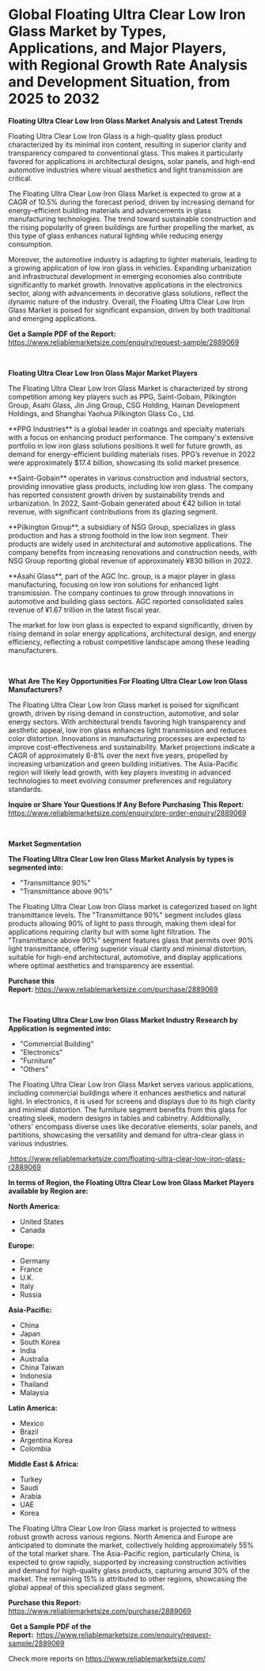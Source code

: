 <p><h1>Global Floating Ultra Clear Low Iron Glass Market by Types, Applications, and Major Players, with Regional Growth Rate Analysis and Development Situation, from 2025 to 2032</h1></p><p><strong>Floating Ultra Clear Low Iron Glass Market Analysis and Latest Trends</strong></p>
<p><p>Floating Ultra Clear Low Iron Glass is a high-quality glass product characterized by its minimal iron content, resulting in superior clarity and transparency compared to conventional glass. This makes it particularly favored for applications in architectural designs, solar panels, and high-end automotive industries where visual aesthetics and light transmission are critical.</p><p>The Floating Ultra Clear Low Iron Glass Market is expected to grow at a CAGR of 10.5% during the forecast period, driven by increasing demand for energy-efficient building materials and advancements in glass manufacturing technologies. The trend toward sustainable construction and the rising popularity of green buildings are further propelling the market, as this type of glass enhances natural lighting while reducing energy consumption.</p><p>Moreover, the automotive industry is adapting to lighter materials, leading to a growing application of low iron glass in vehicles. Expanding urbanization and infrastructural development in emerging economies also contribute significantly to market growth. Innovative applications in the electronics sector, along with advancements in decorative glass solutions, reflect the dynamic nature of the industry. Overall, the Floating Ultra Clear Low Iron Glass Market is poised for significant expansion, driven by both traditional and emerging applications.</p></p>
<p><strong>Get a Sample PDF of the Report:&nbsp;</strong> <a href="https://www.reliablemarketsize.com/enquiry/request-sample/2889069?utm_campaign=2932&utm_medium=2&utm_source=Github&utm_content=ia&utm_term=14032025&utm_id=floating-ultra-clear-low-iron-glass">https://www.reliablemarketsize.com/enquiry/request-sample/2889069</a></p>
<p>&nbsp;</p>
<p><strong>Floating Ultra Clear Low Iron Glass Major Market Players</strong></p>
<p><p>The Floating Ultra Clear Low Iron Glass Market is characterized by strong competition among key players such as PPG, Saint-Gobain, Pilkington Group, Asahi Glass, Jin Jing Group, CSG Holding, Hainan Development Holdings, and Shanghai Yaohua Pilkington Glass Co., Ltd. </p><p>**PPG Industries** is a global leader in coatings and specialty materials with a focus on enhancing product performance. The company's extensive portfolio in low iron glass solutions positions it well for future growth, as demand for energy-efficient building materials rises. PPG’s revenue in 2022 were approximately $17.4 billion, showcasing its solid market presence.</p><p>**Saint-Gobain** operates in various construction and industrial sectors, providing innovative glass products, including low iron glass. The company has reported consistent growth driven by sustainability trends and urbanization. In 2022, Saint-Gobain generated about €42 billion in total revenue, with significant contributions from its glazing segment.</p><p>**Pilkington Group**, a subsidiary of NSG Group, specializes in glass production and has a strong foothold in the low iron segment. Their products are widely used in architectural and automotive applications. The company benefits from increasing renovations and construction needs, with NSG Group reporting global revenue of approximately ¥830 billion in 2022.</p><p>**Asahi Glass**, part of the AGC Inc. group, is a major player in glass manufacturing, focusing on low iron solutions for enhanced light transmission. The company continues to grow through innovations in automotive and building glass sectors. AGC reported consolidated sales revenue of ¥1.67 trillion in the latest fiscal year.</p><p>The market for low iron glass is expected to expand significantly, driven by rising demand in solar energy applications, architectural design, and energy efficiency, reflecting a robust competitive landscape among these leading manufacturers.</p></p>
<p>&nbsp;</p>
<p><strong>What Are The Key Opportunities For Floating Ultra Clear Low Iron Glass Manufacturers?</strong></p>
<p><p>The Floating Ultra Clear Low Iron Glass market is poised for significant growth, driven by rising demand in construction, automotive, and solar energy sectors. With architectural trends favoring high transparency and aesthetic appeal, low iron glass enhances light transmission and reduces color distortion. Innovations in manufacturing processes are expected to improve cost-effectiveness and sustainability. Market projections indicate a CAGR of approximately 6-8% over the next five years, propelled by increasing urbanization and green building initiatives. The Asia-Pacific region will likely lead growth, with key players investing in advanced technologies to meet evolving consumer preferences and regulatory standards.</p></p>
<p><strong>Inquire or Share Your Questions If Any Before Purchasing This Report:</strong> <a href="https://www.reliablemarketsize.com/enquiry/pre-order-enquiry/2889069?utm_campaign=2932&utm_medium=2&utm_source=Github&utm_content=ia&utm_term=14032025&utm_id=floating-ultra-clear-low-iron-glass">https://www.reliablemarketsize.com/enquiry/pre-order-enquiry/2889069</a></p>
<p>&nbsp;</p>
<p><strong>Market Segmentation</strong></p>
<p><strong>The Floating Ultra Clear Low Iron Glass Market Analysis by types is segmented into:</strong></p>
<p><ul><li>"Transmittance 90%"</li><li>"Transmittance above 90%"</li></ul></p>
<p><p>The Floating Ultra Clear Low Iron Glass market is categorized based on light transmittance levels. The "Transmittance 90%" segment includes glass products allowing 90% of light to pass through, making them ideal for applications requiring clarity but with some light filtration. The "Transmittance above 90%" segment features glass that permits over 90% light transmittance, offering superior visual clarity and minimal distortion, suitable for high-end architectural, automotive, and display applications where optimal aesthetics and transparency are essential.</p></p>
<p><strong>Purchase this Report:&nbsp;</strong><a href="https://www.reliablemarketsize.com/purchase/2889069?utm_campaign=2932&utm_medium=2&utm_source=Github&utm_content=ia&utm_term=14032025&utm_id=floating-ultra-clear-low-iron-glass">https://www.reliablemarketsize.com/purchase/2889069</a></p>
<p>&nbsp;</p>
<p><strong>The Floating Ultra Clear Low Iron Glass Market Industry Research by Application is segmented into:</strong></p>
<p><ul><li>"Commercial Building"</li><li>"Electronics"</li><li>"Furniture"</li><li>"Others"</li></ul></p>
<p><p>The Floating Ultra Clear Low Iron Glass Market serves various applications, including commercial buildings where it enhances aesthetics and natural light. In electronics, it is used for screens and displays due to its high clarity and minimal distortion. The furniture segment benefits from this glass for creating sleek, modern designs in tables and cabinetry. Additionally, 'others' encompass diverse uses like decorative elements, solar panels, and partitions, showcasing the versatility and demand for ultra-clear glass in various industries.</p></p>
<p><a href="https://www.reliablemarketsize.com/floating-ultra-clear-low-iron-glass-r2889069?utm_campaign=2932&utm_medium=2&utm_source=Github&utm_content=ia&utm_term=14032025&utm_id=floating-ultra-clear-low-iron-glass">&nbsp;https://www.reliablemarketsize.com/floating-ultra-clear-low-iron-glass-r2889069</a></p>
<p><strong>In terms of Region, the Floating Ultra Clear Low Iron Glass Market Players available by Region are:</strong></p>
<p>
    <p> <strong> North America: </strong>
        <ul>
            <li>United States</li>
            <li>Canada</li>
        </ul>
        </p> 
    <p> <strong> Europe: </strong>
        <ul>
            <li>Germany</li>
            <li>France</li>
            <li>U.K.</li>
            <li>Italy</li>
            <li>Russia</li>
        </ul>
        </p> 
    <p> <strong> Asia-Pacific: </strong>
        <ul>
            <li>China</li>
            <li>Japan</li>
            <li>South Korea</li>
            <li>India</li>
            <li>Australia</li>
            <li>China Taiwan</li>
            <li>Indonesia</li>
            <li>Thailand</li>
            <li>Malaysia</li>
        </ul>
        </p> 
    <p> <strong> Latin America: </strong>
        <ul>
            <li>Mexico</li>
            <li>Brazil</li>
            <li>Argentina Korea</li>
            <li>Colombia</li>
        </ul>
        </p> 
    <p> <strong> Middle East & Africa: </strong>
        <ul>
            <li>Turkey</li>
            <li>Saudi</li>
            <li>Arabia</li>
            <li>UAE</li>
            <li>Korea</li>
        </ul>
    </p>
    </p>
<p><p>The Floating Ultra Clear Low Iron Glass market is projected to witness robust growth across various regions. North America and Europe are anticipated to dominate the market, collectively holding approximately 55% of the total market share. The Asia-Pacific region, particularly China, is expected to grow rapidly, supported by increasing construction activities and demand for high-quality glass products, capturing around 30% of the market. The remaining 15% is attributed to other regions, showcasing the global appeal of this specialized glass segment.</p></p>
<p><strong>Purchase this Report: </strong><a href="https://www.reliablemarketsize.com/purchase/2889069?utm_campaign=2932&utm_medium=2&utm_source=Github&utm_content=ia&utm_term=14032025&utm_id=floating-ultra-clear-low-iron-glass">https://www.reliablemarketsize.com/purchase/2889069</a></p>
<p>&nbsp;<strong>Get a Sample PDF of the Report:&nbsp;&nbsp;</strong><a href="https://www.reliablemarketsize.com/enquiry/request-sample/2889069?utm_campaign=2932&utm_medium=2&utm_source=Github&utm_content=ia&utm_term=14032025&utm_id=floating-ultra-clear-low-iron-glass">https://www.reliablemarketsize.com/enquiry/request-sample/2889069</a></p>
<p><strong></strong></p>
<p>Check more reports on <a href="https://www.reliablemarketsize.com/?utm_campaign=2932&utm_medium=2&utm_source=Github&utm_content=ia&utm_term=14032025&utm_id=floating-ultra-clear-low-iron-glass">https://www.reliablemarketsize.com/</a></p>